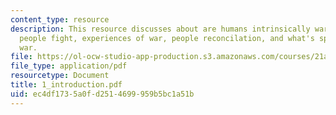 ```yaml
---
content_type: resource
description: This resource discusses about are humans intrinsically warlike, why do
  people fight, experiences of war, people reconcilation, and what's special about
  war.
file: https://ol-ocw-studio-app-production.s3.amazonaws.com/courses/21a-217-anthropology-of-war-and-peace-fall-2004/ec4df1735a0fd2514699959b5bc1a51b_1_introduction.pdf
file_type: application/pdf
resourcetype: Document
title: 1_introduction.pdf
uid: ec4df173-5a0f-d251-4699-959b5bc1a51b
---
```

